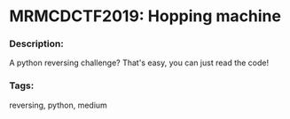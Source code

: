 # MRMCDCTF2019: Hopping machine

### Description:
A python reversing challenge? That's easy, you can just read the code!

### Tags:
reversing, python, medium
